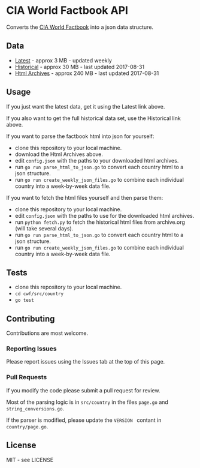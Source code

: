 # CIA World Factbook API

Converts the [CIA World Factbook](https://www.cia.gov/library/publications/the-world-factbook/index.html) into a json data structure.

## Data

* [Latest](https://www.github.com/iancoleman/cia_world_factbook_api/tree/master/data) - approx 3 MB - updated weekly
* [Historical](https://mega.nz/#!VLgAlKLC!pRqjz9c5yc0EJfR38S--ad4SDyJiTDDG5WVjMn3WVAM) - approx 30 MB - last updated 2017-08-31
* [Html Archives](https://mega.nz/#!dWYCAS7b!sZiLWY3wf14Qh--OkHkqtPUrzRoip_CnvWwoeGeLkVw) - approx 240 MB - last updated 2017-08-31

## Usage

If you just want the latest data, get it using the Latest link above.

If you also want to get the full historical data set, use the Historical link above.

If you want to parse the factbook html into json for yourself:

* clone this repository to your local machine.
* download the Html Archives above.
* edit `config.json` with the paths to your downloaded html archives.
* run `go run parse_html_to_json.go` to convert each country html to a json structure.
* run `go run create_weekly_json_files.go` to combine each individual country into a week-by-week data file.

If you want to fetch the html files yourself and then parse them:

* clone this repository to your local machine.
* edit `config.json` with the paths to use for the downloaded html archives.
* run `python fetch.py` to fetch the historical html files from archive.org (will take several days).
* run `go run parse_html_to_json.go` to convert each country html to a json structure.
* run `go run create_weekly_json_files.go` to combine each individual country into a week-by-week data file.

## Tests

* clone this repository to your local machine.
* `cd cwf/src/country`
* `go test`

## Contributing

Contributions are most welcome.

### Reporting Issues

Please report issues using the Issues tab at the top of this page.

### Pull Requests

If you modify the code please submit a pull request for review.

Most of the parsing logic is in `src/country` in the files `page.go` and `string_conversions.go`.

If the parser is modified, please update the `VERSION ` contant in `country/page.go`.

## License

MIT - see LICENSE
